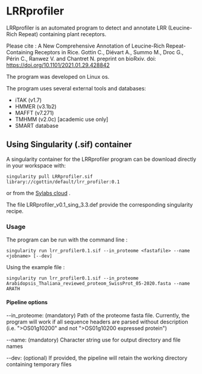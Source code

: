 # LRRprofiler

LRRprofiler is an automated program to detect and annotate LRR (Leucine-Rich Repeat) containing plant receptors.

Please cite : 
 A New Comprehensive Annotation of Leucine-Rich Repeat-Containing Receptors in Rice. Gottin C., Diévart A., Summo M., Droc G., Périn C., Ranwez V. and Chantret N.
 preprint on bioRxiv. doi: https://doi.org/10.1101/2021.01.29.428842

The program was developed on Linux os.

The program uses several external tools and databases:
- iTAK (v1.7)
- HMMER (v3.1b2)
- MAFFT (v7.271)
- TMHMM (v2.0c) [academic use only]
- SMART database

## Using Singularity (.sif) container

A singularity container for the LRRprofiler program can be download directly in your workspace with:
```
singularity pull LRRprofiler.sif library://cgottin/default/lrr_profiler:0.1
```
or from the [Sylabs cloud](https://cloud.sylabs.io/library/_container/600ea381517f0358917abf0a) .

The file LRRprofiler_v0.1_sing_3.3.def provide the corresponding singularity recipe.

### Usage
The program can be run with the command line :
```
singularity run lrr_profiler0.1.sif --in_proteome <fastafile> --name <jobname> [--dev]
```

Using the example file :
```
singularity run lrr_profiler0.1.sif --in_proteome Arabidopsis_Thaliana_reviewed_proteom_SwissProt_05-2020.fasta --name ARATH
```

#### Pipeline options
--in_proteome: (mandatory) Path of the proteome fasta file. Currently, the program will work if all sequence headers are parsed without description (i.e. ">OS01g10200" and not ">OS01g10200 expressed protein")

--name: (mandatory) Character string use for output directory and file names

--dev: (optional) If provided, the pipeline will retain the working directory containing temporary files




